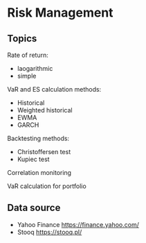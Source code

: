 # Risk Management
## Topics
Rate of return:
- laogarithmic
- simple

VaR and ES calculation methods:
- Historical
- Weighted historical
- EWMA
- GARCH

Backtesting methods:
- Christoffersen test
- Kupiec test

Correlation monitoring

VaR calculation for portfolio

## Data source
- Yahoo Finance https://finance.yahoo.com/
- Stooq https://stooq.pl/
